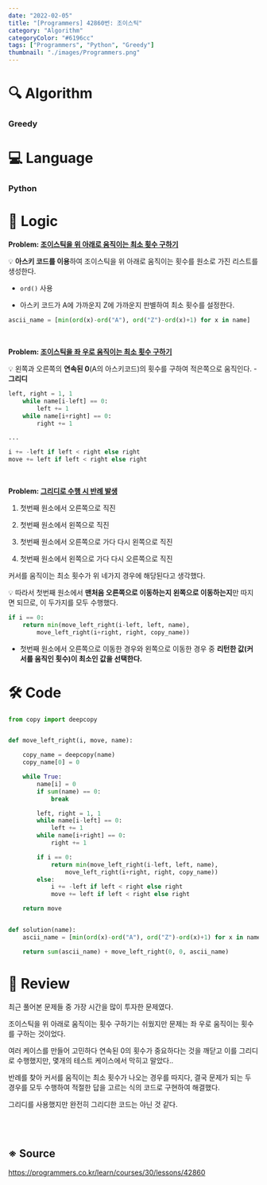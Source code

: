 ```yaml
---
date: "2022-02-05"
title: "[Programmers] 42860번: 조이스틱"
category: "Algorithm"
categoryColor: "#6196cc"
tags: ["Programmers", "Python", "Greedy"]
thumbnail: "./images/Programmers.png"
---
```


# 🔍 Algorithm

### Greedy

# 💻 Language

### Python

# 📍 Logic

**Problem: <u>조이스틱을 위 아래로 움직이는 최소 횟수 구하기</u>**

💡 **아스키 코드를 이용**하여 조이스틱을 위 아래로 움직이는 횟수를 원소로 가진 리스트를 생성한다.

- `ord()` 사용

- 아스키 코드가 A에 가까운지 Z에 가까운지 판별하여 최소 횟수를 설정한다.

```python
ascii_name = [min(ord(x)-ord("A"), ord("Z")-ord(x)+1) for x in name]
```

<br />

**Problem: <u>조이스틱을 좌 우로 움직이는 최소 횟수 구하기</u>**

💡 왼쪽과 오른쪽의 **연속된 0**(A의 아스키코드)의 횟수를 구하여 적은쪽으로 움직인다. - **그리디**

```python
left, right = 1, 1
    while name[i-left] == 0:
        left += 1
    while name[i+right] == 0:
        right += 1

...

i += -left if left < right else right
move += left if left < right else right
```

<br />

**Problem: <u>그리디로 수행 시 반례 발생</u>**

1. 첫번째 원소에서 오른쪽으로 직진

2. 첫번째 원소에서 왼쪽으로 직진

3. 첫번째 원소에서 오른쪽으로 가다 다시 왼쪽으로 직진

4. 첫번째 원소에서 왼쪽으로 가다 다시 오른쪽으로 직진

커서를 움직이는 최소 횟수가 위 네가지 경우에 해당된다고 생각했다.

💡 따라서 첫번째 원소에서 **맨처음 오른쪽으로 이동하는지 왼쪽으로 이동하는지**만 따지면 되므로, 이 두가지를 모두 수행했다.

```python
if i == 0:
    return min(move_left_right(i-left, left, name),
        move_left_right(i+right, right, copy_name))
```

- 첫번째 원소에서 오른쪽으로 이동한 경우와 왼쪽으로 이동한 경우 중 **리턴한 값(커서를 움직인 횟수)이 최소인 값을 선택한다.**

# 🛠 Code

```python
from copy import deepcopy


def move_left_right(i, move, name):

    copy_name = deepcopy(name)
    copy_name[0] = 0

    while True:
        name[i] = 0
        if sum(name) == 0:
            break

        left, right = 1, 1
        while name[i-left] == 0:
            left += 1
        while name[i+right] == 0:
            right += 1

        if i == 0:
            return min(move_left_right(i-left, left, name),
                move_left_right(i+right, right, copy_name))
        else:
            i += -left if left < right else right
            move += left if left < right else right

    return move


def solution(name):
    ascii_name = [min(ord(x)-ord("A"), ord("Z")-ord(x)+1) for x in name]

    return sum(ascii_name) + move_left_right(0, 0, ascii_name)
```

# 📝 Review

최근 풀어본 문제들 중 가장 시간을 많이 투자한 문제였다.

조이스틱을 위 아래로 움직이는 횟수 구하기는 쉬웠지만 문제는 좌 우로 움직이는 횟수를 구하는 것이었다.

여러 케이스를 만들어 고민하다 연속된 0의 횟수가 중요하다는 것을 깨닫고 이를 그리디로 수행했지만, 몇개의 테스트 케이스에서 막히고 말았다..

반례를 찾아 커서를 움직이는 최소 횟수가 나오는 경우를 따지다, 결국 문제가 되는 두 경우를 모두 수행하여 적절한 답을 고르는 식의 코드로 구현하여 해결했다.

그리디를 사용했지만 완전히 그리디한 코드는 아닌 것 같다.

<br />
<br />

## ※ Source

https://programmers.co.kr/learn/courses/30/lessons/42860
